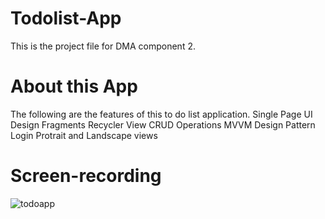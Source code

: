# Todolist-App
This is the project file for DMA component 2.

# About this App
The following are the features of this to do list application.
Single Page UI Design
Fragments
Recycler View
CRUD Operations
MVVM Design Pattern
Login 
Protrait and Landscape views


# Screen-recording

![todoapp](https://user-images.githubusercontent.com/53834888/147399932-190a44fd-826b-43aa-938f-7ba92d5e3fcb.gif)

